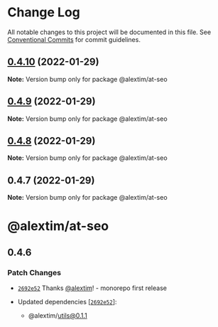 # Change Log

All notable changes to this project will be documented in this file.
See [Conventional Commits](https://conventionalcommits.org) for commit guidelines.

## [0.4.10](https://github.com/alextim/at-blog/compare/@alextim/at-seo@0.4.9...@alextim/at-seo@0.4.10) (2022-01-29)

**Note:** Version bump only for package @alextim/at-seo

## [0.4.9](https://github.com/alextim/at-blog/compare/@alextim/at-seo@0.4.8...@alextim/at-seo@0.4.9) (2022-01-29)

**Note:** Version bump only for package @alextim/at-seo

## [0.4.8](https://github.com/alextim/at-blog/compare/@alextim/at-seo@0.4.7...@alextim/at-seo@0.4.8) (2022-01-29)

**Note:** Version bump only for package @alextim/at-seo

## 0.4.7 (2022-01-29)

**Note:** Version bump only for package @alextim/at-seo

# @alextim/at-seo

## 0.4.6

### Patch Changes

- [`2692e52`](https://github.com/alextim/at-blog/commit/2692e524fe2bf10e47e1a4fbd6f7173ca1be3b65) Thanks [@alextim](https://github.com/alextim)! - monorepo first release

- Updated dependencies [[`2692e52`](https://github.com/alextim/at-blog/commit/2692e524fe2bf10e47e1a4fbd6f7173ca1be3b65)]:
  - @alextim/utils@0.1.1
